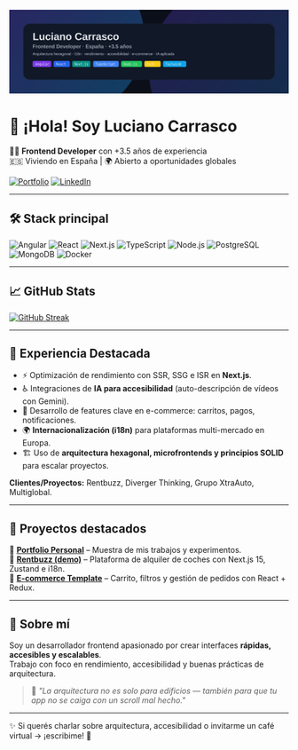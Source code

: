 <p align="center">
  <img src="./banner_static.svg" alt="Banner Luciano Carrasco" />
</p>

# 👋 ¡Hola! Soy Luciano Carrasco

🧑‍💻 **Frontend Developer** con +3.5 años de experiencia  
🇪🇸 Viviendo en España | 🌍 Abierto a oportunidades globales  

[![Portfolio](https://img.shields.io/badge/🌐%20Portfolio-000?style=for-the-badge)](https://lucianocarrasco.netlify.app/) 
[![LinkedIn](https://img.shields.io/badge/LinkedIn-0A66C2?logo=linkedin&logoColor=white&style=for-the-badge)](https://www.linkedin.com/in/lucianocarrasco/)  

---

## 🛠️ Stack principal  

![Angular](https://img.shields.io/badge/Angular-DD0031?style=for-the-badge&logo=angular&logoColor=white)
![React](https://img.shields.io/badge/React-20232A?style=for-the-badge&logo=react&logoColor=61DAFB)
![Next.js](https://img.shields.io/badge/Next.js-000000?style=for-the-badge&logo=nextdotjs&logoColor=white)
![TypeScript](https://img.shields.io/badge/TypeScript-3178C6?style=for-the-badge&logo=typescript&logoColor=white)
![Node.js](https://img.shields.io/badge/Node.js-339933?style=for-the-badge&logo=nodedotjs&logoColor=white)
![PostgreSQL](https://img.shields.io/badge/PostgreSQL-336791?style=for-the-badge&logo=postgresql&logoColor=white)
![MongoDB](https://img.shields.io/badge/MongoDB-4ea94b?style=for-the-badge&logo=mongodb&logoColor=white)
![Docker](https://img.shields.io/badge/Docker-2496ED?style=for-the-badge&logo=docker&logoColor=white)

---

## 📈 GitHub Stats  

[![GitHub Streak](https://streak-stats.demolab.com?user=356Lu356&theme=dracula&hide_border=true&cache_seconds=86400)](https://git.io/streak-stats)  


---

## 🚀 Experiencia Destacada  

- ⚡ Optimización de rendimiento con SSR, SSG e ISR en **Next.js**.  
- ♿ Integraciones de **IA para accesibilidad** (auto-descripción de vídeos con Gemini).  
- 🛒 Desarrollo de features clave en e-commerce: carritos, pagos, notificaciones.  
- 🌍 **Internacionalización (i18n)** para plataformas multi-mercado en Europa.  
- 🏗️ Uso de **arquitectura hexagonal, microfrontends y principios SOLID** para escalar proyectos.  

**Clientes/Proyectos:** Rentbuzz, Diverger Thinking, Grupo XtraAuto, Multiglobal.  

---

## 📌 Proyectos destacados  

🔗 [**Portfolio Personal**](https://lucianocarrasco.netlify.app/) – Muestra de mis trabajos y experimentos.  
🔗 [**Rentbuzz (demo)**](#) – Plataforma de alquiler de coches con Next.js 15, Zustand e i18n.  
🔗 [**E-commerce Template**](#) – Carrito, filtros y gestión de pedidos con React + Redux.  

---

## 💬 Sobre mí  

Soy un desarrollador frontend apasionado por crear interfaces **rápidas, accesibles y escalables**.  
Trabajo con foco en rendimiento, accesibilidad y buenas prácticas de arquitectura.  

> 🎤 *"La arquitectura no es solo para edificios — también para que tu app no se caiga con un scroll mal hecho."*  

---

✨ Si querés charlar sobre arquitectura, accesibilidad o invitarme un café virtual → ¡escribime! 🍻
